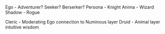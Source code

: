 
Ego - Adventurer? Seeker? Berserker?
Persona - Knight
Anima - Wizard
Shadow - Rogue

Cleric - Moderating Ego connection to Numinous layer
Druid - Animal layer intuitive wisdom
